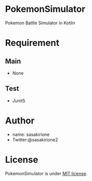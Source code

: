 # PokemonSimulator
Pokemon Battle Simulator in Kotlin

# Requirement
 ## Main
  - None
 ## Test
  - Junit5

# Author
 - name: sasakirione
 - Twitter:@sasakirione2

# License
 PokemonSimulator is under [MIT license](https://en.wikipedia.org/wiki/MIT_License).

